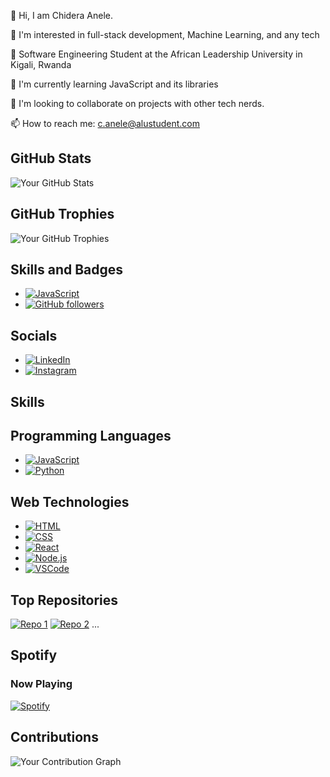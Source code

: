 👋 Hi, I am Chidera Anele. 

👀 I'm interested in full-stack development, Machine Learning, and any tech 

🌱 Software Engineering Student at the  African Leadership University in Kigali, Rwanda

🌱 I'm currently learning JavaScript and its libraries

💞️ I'm looking to collaborate on projects with other tech nerds.

📫 How to reach me: c.anele@alustudent.com

## GitHub Stats
![Your GitHub Stats](https://github-readme-stats.vercel.app/api?username=Chidera0001&show_icons=true&count_private=true)
## GitHub Trophies
![Your GitHub Trophies](https://github-profile-trophy.vercel.app/?username=Chidera0001)

## Skills and Badges
- [![JavaScript](https://img.shields.io/badge/JavaScript-Expert-yellow)](https://github.com/JavaScript)
- [![GitHub followers](https://img.shields.io/github/followers/Chidera0001?style=social)](https://github.com/Chidera0001)

## Socials
- [![LinkedIn](https://img.shields.io/badge/LinkedIn-Connect-blue?style=flat-square&logo=linkedin)](https://www.linkedin.com/in/https://www.linkedin.com/in/chidera-anele/)
- [![Instagram](https://img.shields.io/badge/Instagram-Follow-blue?style=flat-square&logo=instagram)](https://www.instagram.com/https://www.instagram.com/chidera.anele/)

## Skills
## Programming Languages
- [![JavaScript](https://img.shields.io/badge/-fff?style=for-the-badge&logo=javascript&logoColor=ddc508&labelColor=black)](https://github.com/JavaScript)
- [![Python](https://img.shields.io/badge/-fff?style=for-the-badge&logo=python&logoColor=3776AB&labelColor=black)](https://github.com/your-Python-repo)

## Web Technologies
- [![HTML](https://img.shields.io/badge/-fff?style=for-the-badge&logo=html5&logoColor=E34F26&labelColor=black)](https://github.com/your-HTML-repo)
- [![CSS](https://img.shields.io/badge/-fff?style=for-the-badge&logo=css3&logoColor=1572B6&labelColor=black)](https://github.com/your-CSS-repo)
- [![React](https://img.shields.io/badge/-fff?style=for-the-badge&logo=react&logoColor=61DAFB&labelColor=black)](https://github.com/your-React-repo)
- [![Node.js](https://img.shields.io/badge/-fff?style=for-the-badge&logo=node.js&logoColor=43853D&labelColor=black)](https://github.com/your-Node.js-repo)
- [![VSCode](https://img.shields.io/badge/-fff?style=for-the-badge&logo=visual-studio-code&logoColor=007ACC&labelColor=black)](https://github.com/your-VSCode-repo)



## Top Repositories
[![Repo 1](https://github-readme-stats.vercel.app/api/pin/?username=Chidera0001&repo=JavaScript)](https://github.com/Chidera0001/JavaScript)
[![Repo 2](https://github-readme-stats.vercel.app/api/pin/?username=Chidera0001&repo=alu-back-end)](https://github.com/Chidera0001/alu-back-end)
...

## Spotify
### Now Playing
[![Spotify](https://novatorem.vercel.app/api/spotify)](https://open.spotify.com/user/Dera)

## Contributions
![Your Contribution Graph](https://activity-graph.herokuapp.com/graph?username=Chidera0001)
